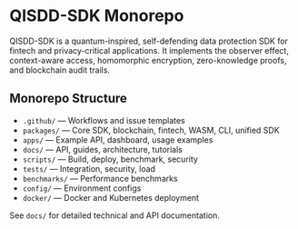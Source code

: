 # QISDD-SDK Monorepo

QISDD-SDK is a quantum-inspired, self-defending data protection SDK for fintech and privacy-critical applications. It implements the observer effect, context-aware access, homomorphic encryption, zero-knowledge proofs, and blockchain audit trails.

## Monorepo Structure

- `.github/` — Workflows and issue templates
- `packages/` — Core SDK, blockchain, fintech, WASM, CLI, unified SDK
- `apps/` — Example API, dashboard, usage examples
- `docs/` — API, guides, architecture, tutorials
- `scripts/` — Build, deploy, benchmark, security
- `tests/` — Integration, security, load
- `benchmarks/` — Performance benchmarks
- `config/` — Environment configs
- `docker/` — Docker and Kubernetes deployment

See `docs/` for detailed technical and API documentation. 